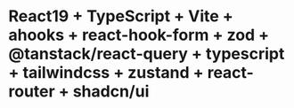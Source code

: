 # React19 + TypeScript + Vite  + ahooks + react-hook-form + zod + @tanstack/react-query + typescript + tailwindcss + zustand + react-router +  shadcn/ui
